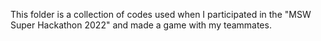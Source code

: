This folder is a collection of codes used when I participated in the "MSW Super Hackathon 2022" and made a game with my teammates.
